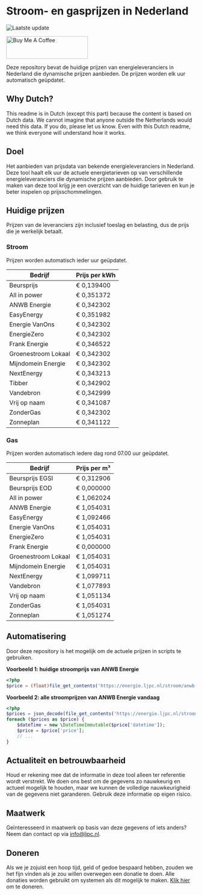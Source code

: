 # Stroom- en gasprijzen in Nederland

![Laatste update](https://img.shields.io/badge/laatste%20update-2023--10--05%2020%3A00%20CET-brightgreen)

<a href="https://www.buymeacoffee.com/Lars-" target="_blank"><img src="https://cdn.buymeacoffee.com/buttons/v2/default-orange.png" alt="Buy Me A Coffee" height="60" style="height: 60px !important;width: 217px !important;" ></a>

Deze repository bevat de huidige prijzen van energieleveranciers in Nederland die dynamische prijzen aanbieden. De prijzen worden elk uur automatisch geüpdatet.

## Why Dutch?

This readme is in Dutch (except this part) because the content is based on Dutch data. We cannot imagine that anyone outside the Netherlands would need this data. If you do, please let us know. Even with this Dutch readme, we think
everyone will understand how it works.

## Doel

Het aanbieden van prijsdata van bekende energieleveranciers in Nederland. Deze tool haalt elk uur de actuele energietarieven op van verschillende energieleveranciers die dynamische prijzen aanbieden. Door gebruik te maken van deze tool
krijg je een overzicht van de huidige tarieven en kun je beter inspelen op prijsschommelingen.

## Huidige prijzen

Prijzen van de leveranciers zijn inclusief toeslag en belasting, dus de prijs die je werkelijk betaalt.

### Stroom

Prijzen worden automatisch ieder uur geüpdatet.

 Bedrijf | Prijs per kWh 
---------|---------------
Beursprijs | € 0,139400
All in power | € 0,351372
ANWB Energie | € 0,342302
EasyEnergy | € 0,351982
Energie VanOns | € 0,342302
EnergieZero | € 0,342302
Frank Energie | € 0,346522
Groenestroom Lokaal | € 0,342302
Mijndomein Energie | € 0,342302
NextEnergy | € 0,343213
Tibber | € 0,342902
Vandebron | € 0,342999
Vrij op naam | € 0,341087
ZonderGas | € 0,342302
Zonneplan | € 0,341122


### Gas

Prijzen worden automatisch iedere dag rond 07.00 uur geüpdatet.

 Bedrijf | Prijs per m³ 
---------|--------------
Beursprijs EGSI | € 0,312906
Beursprijs EOD | € 0,000000
All in power | € 1,062024
ANWB Energie | € 1,054031
EasyEnergy | € 1,092466
Energie VanOns | € 1,054031
EnergieZero | € 1,054031
Frank Energie | € 0,000000
Groenestroom Lokaal | € 1,054031
Mijndomein Energie | € 1,054031
NextEnergy | € 1,099711
Vandebron | € 1,077893
Vrij op naam | € 1,051134
ZonderGas | € 1,054031
Zonneplan | € 1,051274


## Automatisering

Door deze repository is het mogelijk om de actuele prijzen in scripts te gebruiken.

**Voorbeeld 1: huidige stroomprijs van ANWB Energie**

```php
<?php
$price = (float)file_get_contents('https://energie.ljpc.nl/stroom/anwb-energie-nu.txt');

```

**Voorbeeld 2: alle stroomprijzen van ANWB Energie vandaag**

```php
<?php
$prices = json_decode(file_get_contents('https://energie.ljpc.nl/stroom/all-in-power-vandaag.json'),true);
foreach ($prices as $price) {
    $dateTime = new \DateTimeImmutable($price['datetime']);
    $price = $price['price'];
    // ...
}
```

## Actualiteit en betrouwbaarheid

Houd er rekening mee dat de informatie in deze tool alleen ter referentie wordt verstrekt. We doen ons best om de gegevens zo nauwkeurig en actueel mogelijk te houden, maar we kunnen de volledige nauwkeurigheid van de gegevens niet
garanderen. Gebruik deze informatie op eigen risico.

## Maatwerk

Geïnteresseerd in maatwerk op basis van deze gegevens of iets anders? Neem dan contact op
via [info@ljpc.nl](mailto:info@ljpc.nl?subject=Energie%20prijzen).

## Doneren

Als we je zojuist een hoop tijd, geld of gedoe bespaard hebben, zouden we het fijn vinden als je zou willen overwegen een
donatie te doen. Alle donaties worden gebruikt om systemen als dit mogelijk te
maken. [Klik hier](https://www.buymeacoffee.com/Lars-) om te doneren.
